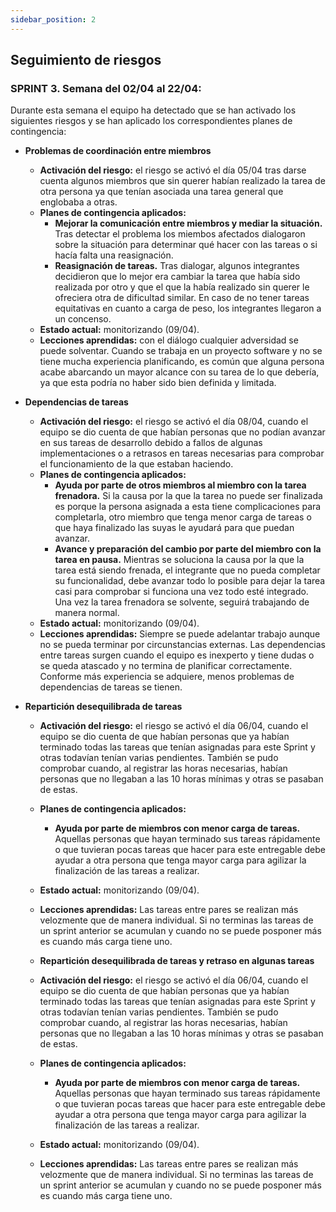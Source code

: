 ```yaml
---
sidebar_position: 2
---
```


## Seguimiento de riesgos

### SPRINT 3. Semana del 02/04 al 22/04: 

Durante esta semana el equipo ha detectado que se han activado los siguientes riesgos y se han aplicado los correspondientes planes de contingencia:

- **Problemas de coordinación entre miembros**
  - **Activación del riesgo:** el riesgo se activó el día 05/04 tras darse cuenta algunos miembros que sin querer habían realizado la tarea de otra persona ya que tenían asociada una tarea general que englobaba a otras.
  - **Planes de contingencia aplicados:**
    - **Mejorar la comunicación entre miembros y mediar la situación.** Tras detectar el problema los miembos afectados dialogaron sobre la situación para determinar qué hacer con las tareas o si hacía falta una reasignación.
    - **Reasignación de tareas.** Tras dialogar, algunos integrantes decidieron que lo mejor era cambiar la tarea que había sido realizada por otro y que el que la había realizado sin querer le ofreciera otra de dificultad similar. En caso de no tener tareas equitativas en cuanto a carga de peso, los integrantes llegaron a un concenso.
  - **Estado actual:** monitorizando (09/04). 
  - **Lecciones aprendidas:** con el diálogo cualquier adversidad se puede solventar. Cuando se trabaja en un proyecto software y no se tiene mucha experiencia planificando, es común que alguna persona acabe abarcando un mayor alcance con su tarea de lo que debería, ya que esta podría no haber sido bien definida y limitada.


- **Dependencias de tareas**
  - **Activación del riesgo:** el riesgo se activó el día 08/04, cuando el equipo se dio cuenta de que habían personas que no podían avanzar en sus tareas de desarrollo debido  a fallos de algunas implementaciones o a retrasos en tareas necesarias para comprobar el funcionamiento de la que estaban haciendo.
  - **Planes de contingencia aplicados:**
    - **Ayuda por parte de otros miembros al miembro con la tarea frenadora.** Si la causa por la que la tarea no puede ser finalizada es porque la persona asignada a esta tiene complicaciones para completarla, otro miembro que tenga menor carga de tareas o que haya finalizado las suyas le ayudará para que puedan avanzar.
    - **Avance y preparación del cambio por parte del miembro con la tarea en pausa.** Mientras se soluciona la causa por la que la tarea está siendo frenada, el integrante que no pueda completar su funcionalidad, debe avanzar todo lo posible para dejar la tarea casi para comprobar si funciona una vez todo esté integrado. Una vez la tarea frenadora se solvente, seguirá trabajando de manera normal.
  - **Estado actual:** monitorizando (09/04). 
  - **Lecciones aprendidas:** Siempre se puede adelantar trabajo aunque no se pueda terminar por circunstancias externas. Las dependencias entre tareas surgen cuando el equipo es inexperto y tiene dudas o se queda atascado y no termina de planificar correctamente. Conforme más experiencia se adquiere, menos problemas de dependencias de tareas se tienen.


- **Repartición desequilibrada de tareas**
  - **Activación del riesgo:** el riesgo se activó el día 06/04, cuando el equipo se dio cuenta de que habían personas que ya habían terminado todas las tareas que tenían asignadas para este Sprint y otras todavían tenían varias pendientes. También se pudo comprobar cuando, al registrar las horas necesarias, habían personas que no llegaban a las 10 horas mínimas y otras se pasaban de estas.
  - **Planes de contingencia aplicados:**
    - **Ayuda por parte de miembros con menor carga de tareas.** Aquellas personas que hayan terminado sus tareas rápidamente o que tuvieran pocas tareas que hacer para este entregable debe ayudar a otra persona que tenga mayor carga para agilizar la finalización de las tareas a realizar.
  - **Estado actual:** monitorizando (09/04). 
  - **Lecciones aprendidas:** Las tareas entre pares se realizan más velozmente que de manera individual. Si no terminas las tareas de un sprint anterior se acumulan y cuando no se puede posponer más es cuando más carga tiene uno.


  - **Repartición desequilibrada de tareas y retraso en algunas tareas**
  - **Activación del riesgo:** el riesgo se activó el día 06/04, cuando el equipo se dio cuenta de que habían personas que ya habían terminado todas las tareas que tenían asignadas para este Sprint y otras todavían tenían varias pendientes. También se pudo comprobar cuando, al registrar las horas necesarias, habían personas que no llegaban a las 10 horas mínimas y otras se pasaban de estas.
  - **Planes de contingencia aplicados:**
    - **Ayuda por parte de miembros con menor carga de tareas.** Aquellas personas que hayan terminado sus tareas rápidamente o que tuvieran pocas tareas que hacer para este entregable debe ayudar a otra persona que tenga mayor carga para agilizar la finalización de las tareas a realizar.
  - **Estado actual:** monitorizando (09/04). 
  - **Lecciones aprendidas:** Las tareas entre pares se realizan más velozmente que de manera individual. Si no terminas las tareas de un sprint anterior se acumulan y cuando no se puede posponer más es cuando más carga tiene uno.